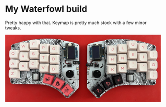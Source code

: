 # My Waterfowl build

Pretty happy with that.
Keymap is pretty much stock with a few minor tweaks.


![finished build](pics/finished.jpg?raw=true)